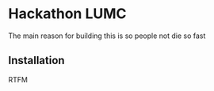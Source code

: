 # Hackathon LUMC

The main reason for building this is so people not die so fast

## Installation

RTFM